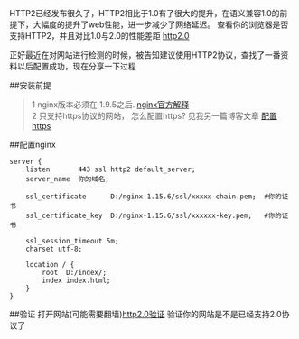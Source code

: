 HTTP2已经发布很久了，HTTP2相比于1.0有了很大的提升，在语义兼容1.0的前提下，大幅度的提升了web性能，进一步减少了网络延迟。
查看你的浏览器是否支持HTTP2，并且对比1.0与2.0的性能差距 [http2.0](https://http2.akamai.com/demo  "http2.0") 

正好最近在对网站进行检测的时候，被告知建议使用HTTP2协议，查找了一番资料以后配置成功，现在分享一下过程

##安装前提
> 1 nginx版本必须在 1.9.5之后.    [nginx官方解释](https://www.nginx.com/blog/nginx-1-9-5/  "nginx官方解释")  
> 2 只支持https协议的网站， 怎么配置https? 见我另一篇博客文章 [配置https](https://nalani52.blogspot.com/2020/12/windowsnginxssllets-encrypt.html  "配置https")   

##配置nginx


	server {
	    listen       443 ssl http2 default_server;
	    server_name  你的域名;
	
	    ssl_certificate      D:/nginx-1.15.6/ssl/xxxxx-chain.pem;  #你的证书
	    ssl_certificate_key  D:/nginx-1.15.6/ssl/xxxxxx-key.pem;   #你的证书
	
	    ssl_session_timeout 5m;
	    charset utf-8;
	
	    location / {
	        root  D:/index/;
	        index index.html;
	    }
	}

##验证
打开网站(可能需要翻墙)[http2.0验证](https://tools.keycdn.com/http2-test/  "http2.0验证")  验证你的网站是不是已经支持2.0协议了
